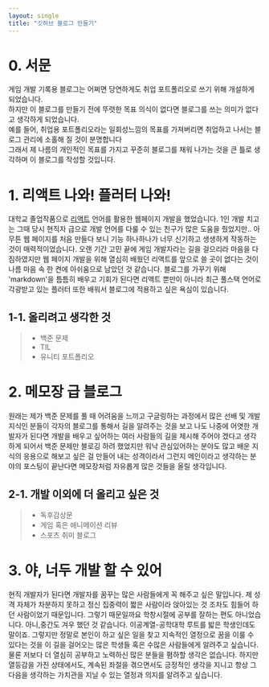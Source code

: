 ```yaml
---
layout: single
title: "깃허브 블로그 만들기"
---
```


# 0. 서문

게임 개발 기록용 블로그는 어쩌면 당연하게도 취업 포트폴리오로 쓰기 위해 개설하게 되었습니다.<br>
하지만 이 블로그를 만들기 전에 뚜렷한 목표 의식이 없다면 블로그를 쓰는 의미가 없다고 생각하게 되었습니다.<br>
예를 들어, 취업용 포트폴리오라는 일회성느낌의 목표를 가져버리면 취업하고 나서는 블로그 관리에 소홀해 질 것이 분명합니다<br>
그래서 제 나름의 개인적인 목표를 가지고 꾸준히 블로그를 채워 나가는 것을 큰 틀로 생각하며 이 블로그를 작성할 것입니다.<br>

# 1. 리액트 나와! 플러터 나와!

대학교 졸업작품으로 [리액트](https://ko.legacy.reactjs.org/) 언어를 활용한 웹페이지 개발을 했었습니다. 1인 개발 치고는 그때 당시
현직자 급으로 개발 언어를 다룰 수 있는 친구가 많은 도움을 줬었지만.. 아무튼 웹 페이지를 처음
만들다 보니 기능 하나하나가 너무 신기하고 생생하게 작동하는 것이 매력적이었습니다. 오랜 기간
고민 끝에 게임 개발자라는 길을 걸으리라 마음을 다짐하였지만 웹 페이지 개발을 위해 열심히 배웠던
리액트를 앞으로 쓸 곳이 없다는 것이 나름 마음 속 한 켠에 아쉬움으로 남았던 것 같습니다. 블로그를
가꾸기 위해 'markdown'을 틈틈히 배우고 기회가 된다면 리액트 뿐만이 아니라 최근 풀스택 언어로
각광받고 있는 플러터 또한 배워서 블로그에 적용하고 싶은 욕심이 있습니다.

## 1-1. 올리려고 생각한 것

> - 백준 문제
> - TIL
> - 유니티 포트폴리오

# 2. 메모장 급 블로그

원래는 제가 백준 문제를 풀 때 어려움을 느끼고 구글링하는 과정에서 많은 선배 및 개발 지식인 분들이
각자의 블로그를 통해서 길을 알려주는 것을 보고 나도 나중에 어엿한 개발자가 된다면 개발을 배우고
싶어하는 여러 사람들의 길을 제시해 주어야 겠다고 생각하게 되어서 백준 문제만 블로깅 하려 했었지만
워낙 관심있어하는 분야도 많고 배운 지식의 응용으로 해보고 싶은 걸 만들어 내는 성격이라서 그런지
메인이라고 생각하는 분야의 포스팅이 끝난다면 메모장처럼 자유롭게 많은 것들을 올릴 생각입니다.

## 2-1. 개발 이외에 더 올리고 싶은 것

> - 독후감상문
> - 게임 혹은 애니메이션 리뷰
> - 스포츠 취미 블로그

# 3. 야, 너두 개발 할 수 있어

현직 개발자가 된다면 개발자를 꿈꾸는 많은 사람들에게 꼭 해주고 싶은 말입니다. 제 성격 자체가
차분하지 못하고 정신 집중력이 짧은 사람이라 앉아있는 것 조차도 힘들어 하던 사람이었기 때문입니다.
그렇기 때문일까요 학창시절에 공부를 잘하는 편도 아니었습니다. 아니,중간도 겨우 했던 것 같습니다.
이공계열-공학대학 루트를 밟은 학생인데도 말이죠. 그렇지만 정말로 본인이 하고 싶은 일을 찾고
지속적인 열정으로 꿈을 이룰 수 있다는 것을 이 길을 걸어오는 많은 학생들 혹은 수많은 사람들에게
알려주고 싶습니다. 물론 저보다 더 열심히 공부하고 노력하신 많은 분들을 폄하할 생각은 없습니다.
하지만 열등감을 가진 상태에서도, 계속된 좌절을 겪으면서도 긍정적인 생각을 지니고 항상 그 다음을
생각하는 가치관을 지닐 수 있는 열정과 의지를 알려주고 싶습니다.
